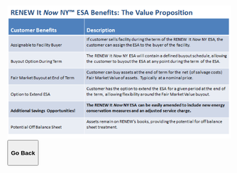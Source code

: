 <div class="main">
        <section>
            <div class="container">


<!-- # RENEW It *Now* NY ESA: The Value Proposition -->

<img src="assets/RENEW ESA Benefits Value Prop.png" class="img-responsive center-block" alt="ESA: The Value Proposition"> 

<button onclick="goBack()" type="button" class="btn btn-default" aria-label="Go Back">
  <span class="glyphicon glyphicon-arrow-left" aria-hidden="true"></span>
 <h4>Go Back</h4>
</button>